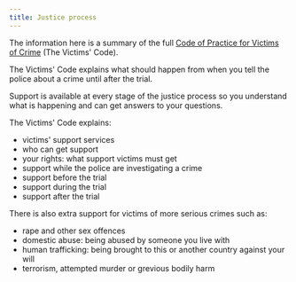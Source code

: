 ```yaml
---
title: Justice process
---
```

The information here is a summary of the full [Code of Practice for Victims of Crime](https://www.gov.uk/government/publications/the-code-of-practice-for-victims-of-crime) (The Victims' Code).

The Victims' Code explains what should happen from when you tell the police about a crime until after the trial.

Support is available at every stage of the justice process so you understand what is happening and can get answers to your questions.

The Victims' Code explains:

- victims' support services
- who can get support
- your rights: what support victims must get
- support while the police are investigating a crime
- support before the trial
- support during the trial
- support after the trial

There is also extra support for victims of more serious crimes such as:

- rape and other sex offences
- domestic abuse: being abused by someone you live with 
- human trafficking: being brought to this or another country against your will
- terrorism, attempted murder or grevious bodily harm 

